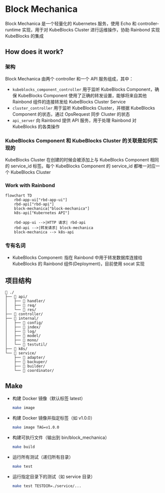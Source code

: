 # Block Mechanica

Block Mechanica 是一个轻量化的 Kubernetes 服务，使用 Echo 和 controller-runtime 实现，用于对 KubeBlocks Cluster 进行运维操作，协助 Rainbond 实现 KubeBlocks 的集成

## How does it work?

### 架构

Block Mechanica 由两个 controller 和一个 API 服务组成，其中：

- `kubeblocks_component_controller` 用于监听 KubeBlocks Component，确保 KubeBlocks Component 使用了正确的转发设置，能够将来自其他 Rainbond 组件的连接转发给 KubeBlocks Cluster Service
- `cluster_controller` 用于监听 KubeBlocks Cluster，并根据 KubeBlocks Component 的状态，通过 OpsRequest 同步 Cluster 的状态
- `api_server` 向 Rainbond 提供 API 服务，用于处理 Rainbond 对 KubeBlocks 的各类操作

### KubeBlocks Component 和 KubeBlocks Cluster 的关联是如何实现的

KubeBlocks Cluster 在创建的时候会被添加上与 KubeBlocks Component 相同的  service_id 标签。每个 KubeBlocks Component 的 service_id 都唯一对应一个 KubeBlocks Cluster

### Work with Rainbond

```mermaid
flowchart TD
    rbd-app-ui["rbd-app-ui"]
    rbd-api["rbd-api"]
    block-mechanica["block-mechanica"]
    k8s-api["Kubernetes API"]
    
    rbd-app-ui -->|HTTP 请求| rbd-api
    rbd-api -->|转发请求| block-mechanica
    block-mechanica --> k8s-api
```

### 专有名词

- KubeBlocks Component: 指在 Rainbond 中用于转发数据库连接给 KubeBlocks 的 Rainbond 组件(Deployment)，目前使用 socat 实现

## 项目结构

```text
📁 ./
├── 📁 api/
│   ├── 📁 handler/
│   ├── 📁 req/
│   └── 📁 res/
├── 📁 controller/
├── 📁 internal/
│   ├── 📁 config/
│   ├── 📁 index/
│   ├── 📁 log/
│   ├── 📁 model/
│   ├── 📁 mono/
│   └── 📁 testutil/
├── 📁 k8s/
└── 📁 service/
    ├── 📁 adapter/
    ├── 📁 backuper/
    ├── 📁 builder/
    └── 📁 coordinator/
```

## Make

- 构建 Docker 镜像（默认标签 latest）

  ```sh
  make image
  ```

- 构建 Docker 镜像并指定标签（如 v1.0.0）

  ```sh
  make image TAG=v1.0.0
  ```

- 构建可执行文件（输出到 bin/block_mechanica）

  ```sh
  make build
  ```

- 运行所有测试（递归所有目录）

  ```sh
  make test
  ```

- 运行指定目录下的测试（如 service 目录）

  ```sh
  make test TESTDIR=./service/...
  ```
